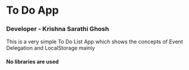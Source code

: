 # To Do App
<h3>Developer - Krishna Sarathi Ghosh</h3>
<p>This is a very simple To Do List App which shows the concepts of Event Delegation and LocalStorage mainly</p>
<h4>No libraries are used</h4>
